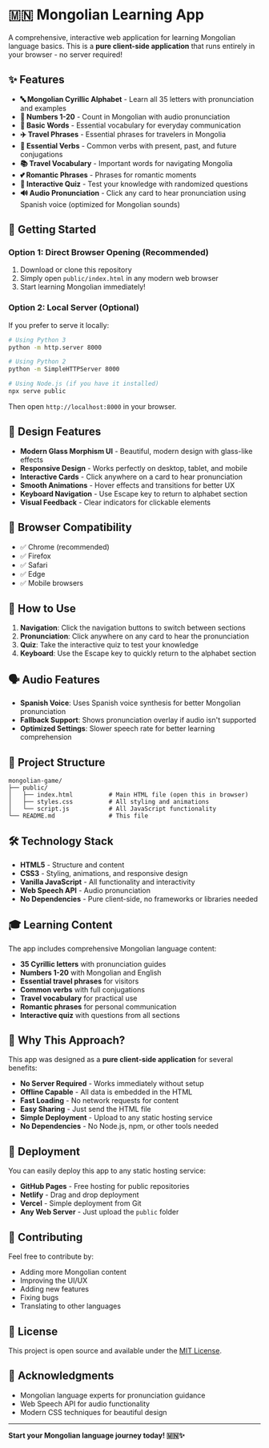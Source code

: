 # 🇲🇳 Mongolian Learning App

A comprehensive, interactive web application for learning Mongolian language basics. This is a **pure client-side application** that runs entirely in your browser - no server required!

## ✨ Features

- **🔤 Mongolian Cyrillic Alphabet** - Learn all 35 letters with pronunciation and examples
- **🔢 Numbers 1-20** - Count in Mongolian with audio pronunciation
- **💬 Basic Words** - Essential vocabulary for everyday communication
- **✈️ Travel Phrases** - Essential phrases for travelers in Mongolia
- **🏃 Essential Verbs** - Common verbs with present, past, and future conjugations
- **📚 Travel Vocabulary** - Important words for navigating Mongolia
- **💕 Romantic Phrases** - Phrases for romantic moments
- **🎯 Interactive Quiz** - Test your knowledge with randomized questions
- **🔊 Audio Pronunciation** - Click any card to hear pronunciation using Spanish voice (optimized for Mongolian sounds)

## 🚀 Getting Started

### Option 1: Direct Browser Opening (Recommended)
1. Download or clone this repository
2. Simply open `public/index.html` in any modern web browser
3. Start learning Mongolian immediately!

### Option 2: Local Server (Optional)
If you prefer to serve it locally:
```bash
# Using Python 3
python -m http.server 8000

# Using Python 2
python -m SimpleHTTPServer 8000

# Using Node.js (if you have it installed)
npx serve public
```

Then open `http://localhost:8000` in your browser.

## 🎨 Design Features

- **Modern Glass Morphism UI** - Beautiful, modern design with glass-like effects
- **Responsive Design** - Works perfectly on desktop, tablet, and mobile
- **Interactive Cards** - Click anywhere on a card to hear pronunciation
- **Smooth Animations** - Hover effects and transitions for better UX
- **Keyboard Navigation** - Use Escape key to return to alphabet section
- **Visual Feedback** - Clear indicators for clickable elements

## 📱 Browser Compatibility

- ✅ Chrome (recommended)
- ✅ Firefox
- ✅ Safari
- ✅ Edge
- ✅ Mobile browsers

## 🎯 How to Use

1. **Navigation**: Click the navigation buttons to switch between sections
2. **Pronunciation**: Click anywhere on any card to hear the pronunciation
3. **Quiz**: Take the interactive quiz to test your knowledge
4. **Keyboard**: Use the Escape key to quickly return to the alphabet section

## 🗣️ Audio Features

- **Spanish Voice**: Uses Spanish voice synthesis for better Mongolian pronunciation
- **Fallback Support**: Shows pronunciation overlay if audio isn't supported
- **Optimized Settings**: Slower speech rate for better learning comprehension

## 📁 Project Structure

```
mongolian-game/
├── public/
│   ├── index.html          # Main HTML file (open this in browser)
│   ├── styles.css          # All styling and animations
│   └── script.js           # All JavaScript functionality
└── README.md               # This file
```

## 🛠️ Technology Stack

- **HTML5** - Structure and content
- **CSS3** - Styling, animations, and responsive design
- **Vanilla JavaScript** - All functionality and interactivity
- **Web Speech API** - Audio pronunciation
- **No Dependencies** - Pure client-side, no frameworks or libraries needed

## 🎓 Learning Content

The app includes comprehensive Mongolian language content:

- **35 Cyrillic letters** with pronunciation guides
- **Numbers 1-20** with Mongolian and English
- **Essential travel phrases** for visitors
- **Common verbs** with full conjugations
- **Travel vocabulary** for practical use
- **Romantic phrases** for personal communication
- **Interactive quiz** with questions from all sections

## 🌟 Why This Approach?

This app was designed as a **pure client-side application** for several benefits:

- **No Server Required** - Works immediately without setup
- **Offline Capable** - All data is embedded in the HTML
- **Fast Loading** - No network requests for content
- **Easy Sharing** - Just send the HTML file
- **Simple Deployment** - Upload to any static hosting service
- **No Dependencies** - No Node.js, npm, or other tools needed

## 🚀 Deployment

You can easily deploy this app to any static hosting service:

- **GitHub Pages** - Free hosting for public repositories
- **Netlify** - Drag and drop deployment
- **Vercel** - Simple deployment from Git
- **Any Web Server** - Just upload the `public` folder

## 🤝 Contributing

Feel free to contribute by:
- Adding more Mongolian content
- Improving the UI/UX
- Adding new features
- Fixing bugs
- Translating to other languages

## 📄 License

This project is open source and available under the [MIT License](LICENSE).

## 🙏 Acknowledgments

- Mongolian language experts for pronunciation guidance
- Web Speech API for audio functionality
- Modern CSS techniques for beautiful design

---

**Start your Mongolian language journey today! 🇲🇳✨**
